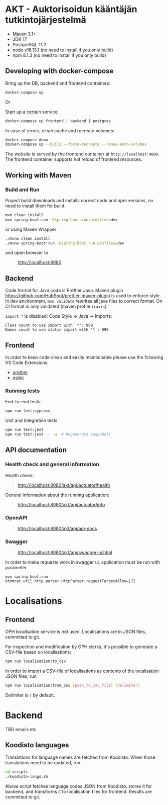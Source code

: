 # AKT - Auktorisoidun kääntäjän tutkintojärjestelmä

-   Maven 3.1+
-   JDK 17
-   PostgreSQL 11.2
-   node v16.13.1 (no need to install if you only build)
-   npm 8.1.3 (no need to install if you only build)

## Developing with docker-compose

Bring up the DB, backend and frontend containers:

```sh
docker-compose up
```

Or

Start up a certain service:

```sh
docker-compose up frontend | backend | postgres
```

In case of errors, clean cache and recreate volumes:

```sh
docker-compose down
docker-compose up --build --force-recreate --renew-anon-volumes
```

The website is served by the frontend container at `http://localhost:4000`. The frontend container supports hot reload
of frontend resources.

## Working with Maven

### Build and Run

Project build downloads and installs correct node and npm versions, no need to install them for build.

```sh
mvn clean install
mvn spring-boot:run -Dspring-boot.run.profiles=dev
```

or using Maven Wrapper

```sh
./mvnw clean install
./mvnw spring-boot:run -Dspring-boot.run.profiles=dev
```

and open browser to

> <http://localhost:8080>

## Backend

Code format for Java code is Prettier Java. Maven plugin https://github.com/HubSpot/prettier-maven-plugin is used to
enforce style. In dev environment, `mvn validate` rewrites all java files to correct format. On CI format is only validated (maven profile `travis`)

`ìmport *` is disabled:
Code Style -> Java -> Imports:

```text
Class count to use import with '*': 999
Names count to use static import with '*': 999
```

## Frontend

In order to keep code clean and easily maintainable please use the following VS Code Extensions.

-   [prettier]
-   [eslint]

### Running tests

End-to-end tests:

```sh
npm run test:cypress
```

Unit and Integretion tests

```sh
npm run test:jest
npm run test:jest -- -u  # Regenerate snapshots
```

## API documentation

### Health check and general information

Health check:

> <http://localhost:8080/akt/api/actuator/health>

General information about the running application:

> <http://localhost:8080/akt/api/actuator/info>

### OpenAPI

> <http://localhost:8080/akt/api/api-docs>

### Swagger

> <http://localhost:8080/akt/api/swagger-ui.html>

In order to make requests work in swagger ui, application must be run with parameter

```
mvn spring-boot:run -Dtomcat.util.http.parser.HttpParser.requestTargetAllow=|{}
```

[prettier]: https://marketplace.visualstudio.com/items?itemName=esbenp.prettier-vscode
[eslint]: https://marketplace.visualstudio.com/items?itemName=dbaeumer.vscode-eslint

# Localisations

## Frontend

OPH localisation service is not used. Localisations are in JSON files, committed to git.

For inspection and modification by OPH clerks, it's possible to generate a CSV-file based on localisations:

```sh
npm run localisation:to_csv
```

In order to import a CSV-file of localisations as contents of the localisation JSON files, run

```sh
npm run localisation:from_csv [path_to_csv_file] [delimiter]
```

Delimiter is `|` by default.

# Backend

TBD emails etc

## Koodisto languages

Translations for language names are fetched from Koodisto. When those translations need to be updated, run:

```sh
cd scripts
./koodisto-langs.sh
```

Above script fetches language codes JSON from Koodisto, stores it for backend, and transforms it to localisation files
for frontend. Results are committed to git.
